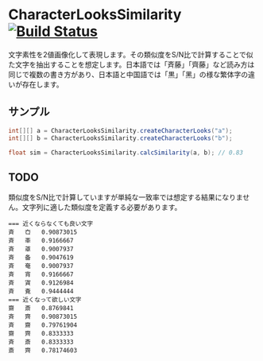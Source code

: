 # CharacterLooksSimilarity [![Build Status](https://travis-ci.org/ksgwr/CharacterLooksSimilarity.svg?branch=master)](https://travis-ci.org/ksgwr/CharacterLooksSimilarity)

文字素性を2値画像化して表現します。その類似度をS/N比で計算することで似た文字を抽出することを想定します。日本語では「斉藤」「齊藤」など読み方は同じで複数の書き方があり、日本語と中国語では「黒」「黑」の様な繁体字の違いが存在します。

## サンプル

```java
int[][] a = CharacterLooksSimilarity.createCharacterLooks("a");
int[][] b = CharacterLooksSimilarity.createCharacterLooks("b");

float sim = CharacterLooksSimilarity.calcSimilarity(a, b); // 0.83
```

## TODO

類似度をS/N比で計算していますが単純な一致率では想定する結果になりません。文字列に適した類似度を定義する必要があります。

```
=== 近くならなくても良い文字
斉	㚎	0.90873015
斉	㪯	0.9166667
斉	䓬	0.9007937
斉	备	0.9047619
斉	奄	0.9007937
斉	宵	0.9166667
斉	寊	0.9126984
斉	斍	0.9444444
=== 近くなって欲しい文字
齋	斎	0.8769841
斉	齊	0.90873015
斉	齋	0.79761904
齋	齊	0.8333333
斉	斎	0.8333333
斎	齊	0.78174603
```
